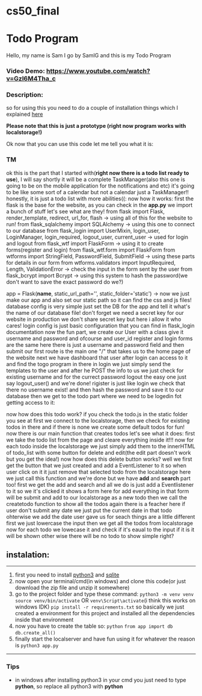 # cs50_final

# Todo Program

Hello, my name is Sam I go by SamIG and this is my Todo Program
### Video Demo:  https://www.youtube.com/watch?v=Gzl6M4Tha_c
### Description:
so for using this you need to do a couple of installation things which I explained [here](#instalation)

**Please note that this is just a prototype (right now program works with localstorage!)**

Ok now that you can use this code let me tell you what it is:

### TM
ok this is the part that I started with(**right now there is a todo list ready to use**), I will say shortly it will be a complete TaskManager(also this one is going to be on the mobile application for the notifications and etc)
it's going to be like some sort of a calendar but not a calendar just a TaskManager!! honestly, it is just a todo list with more abilities((:
now how it works:
first the flask is the base for the website, as you can check in the **app.py**
we import a bunch of stuff let's see what are they!
from flask import Flask, render_template, redirect, url_for, flash -> using all of this for the website to run!
from flask_sqlalchemy import SQLAlchemy -> using this one to connect to our database
from flask_login import UserMixin, login_user, LoginManager, login_required, logout_user, current_user -> used for login and logout
from flask_wtf import FlaskForm -> using it to create forms(register and login)
from flask_wtf.form import FlaskForm
from wtforms import StringField, PasswordField, SubmitField -> using these parts for details in our form
from wtforms.validators import InputRequired, Length, ValidationError -> check the input in the form sent by the user
from flask_bcrypt import Bcrypt -> using this system to hash the password(we don't want to save the exact password do we?)

app = Flask(__name__, static_url_path='', static_folder='static') -> now we just make our app and also set our static path so it can find the css and js files!
database config is very simple just set the DB for the app and tell it what's the name of our database file!
don't forget we need a secret key for our website in production we don't share secret key but here i allow it who cares!
login config is just basic configuration that you can find in flask_login documentation
now the fun part, we create our User with a class give it username and password and ofcourse and user_id
register and login forms are the same here there is just a username and password field and then submit
our first route is the main one "/" that takes us to the home page of the website
next we have dashboard that user after login can access to it and find the togo program in there
in login we just simply send the templates to the user and after he POST the info to us we just check for existing username and for the currect password
logout the easy one just say logout_user() and we're done!
rigister is just like login we check that there no username exist! and then hash the password and save it to our database
then we get to the todo part where we need to be logedin fot getting access to it:

now how does this todo work?
if you check the todo.js in the static folder you see at first we connect to the localstorage, then we check for existing todos in there and if there is none we create some default todos for fun!
now there is our main function that creates todos let's see what it does:
first we take the todo list from the page and cleare everything inside it!!!
now for each todo inside the localstorage we just simply add them to the innerHTML of todo_list with some button for delete and edit(the edit part doesn't work but you get the idea!)
now how does this delete button works? well we first get the button that we just created and add a EventListener to it so when user click on it it just remove that selected todo from the localstorage
here we just call this function and we're done but we have **add** and **search** part too!
first we get the add and search and all we do is just add a Eventlistener to it so we it's clicked it shows a form
here for add everything in that form will be submit and add to our localstorage as a new todo then we call the createtodo function to show all the todos again
there is a feacher here if user don't submit any date we just put the current date in that todo ohterwise we add the date user gave us
for seach things are a little different first we just lowercase the input then we get all the todos from localstorage now for each todo we lowecase it and check if it's eaual to the input if it is it will be shown other wise there will be no todo to show
simple right?
## instalation:

---
1. first you need to install [python3](https://www.python.org/) and [sqlite](https://sqlite.org/index.html)
2. now open your terminal/cmd(in windows) and clone this code(or just download the zip file and unzip it somewhere)
3. go to the project folder and type these command:
    `python3 -m venv venv`
    `source venv/bin/activate` OR `venv\Script\activate`(i think this works on windows IDK)
    `pip install -r requirements.txt`
    so basically we just created a environment for this project and installed all the dependencies inside that environment
4. now you have to create the table so:
    `python`
    `from app import db`
    `db.create_all()`
6. finally start the localserver and have fun using it for whatever the reason is
    `python3 app.py`
---
### Tips
- in windows after installing python3 in your cmd you just need to type **python**, so replace all python3 with **python**
